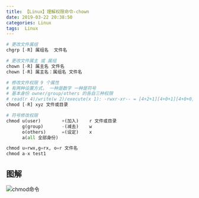 ```yaml
---
title: 【Linux】理解权限命令-chown
date: 2019-03-22 20:38:50
categories: Linux
tags:  Linux
---
```


```Python
# 更改文件属组
chgrp [-R] 属组名  文件名

# 更改文件属主 或 属组
chown [-R] 属主名 文件名
chown [-R] 属主名：属组名 文件名

# 修改文件权限 9 个属性
# 有两种设置方式， 一种是数字 一种是符号
# 基本身份 owner/group/others 的各自三种权限
# read(r 4)/write(w 2)/execute(x 1): -rwxr-xr-- = [4+2+1][4+0+1][4+0+0]=754
chmod [-R] xyz 文件或目录

# 符号修改权限
chmod u(user)        +(加入)    r 文件或目录
      g(group)       -(减去)    w 
      o(others)      =(设定)    x
      a(all 全部身份)      

chmod u=rwx,g=rx, o=r 文件名
chmod a-x test1
```


## 图解
![chmod命令](http://img.nixiaolei.com/2019-04-02-20-47-10.png)















